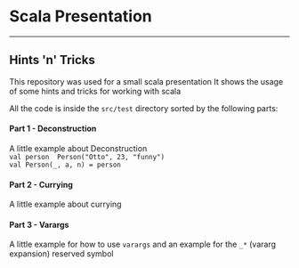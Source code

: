# Scala Presentation

---

## Hints 'n' Tricks
This repository was used for a small scala presentation
It shows the usage of some hints and tricks for working with scala

All the code is inside the `src/test` directory sorted by the following parts:

#### Part 1 - Deconstruction
A little example about Deconstruction  
`val person  Person("Otto", 23, "funny")`  
`val Person(_, a, n) = person`

#### Part 2 - Currying
A little example about currying

#### Part 3 - Varargs
A little example for how to use `varargs` and an example for the `_*` (vararg expansion) reserved symbol
